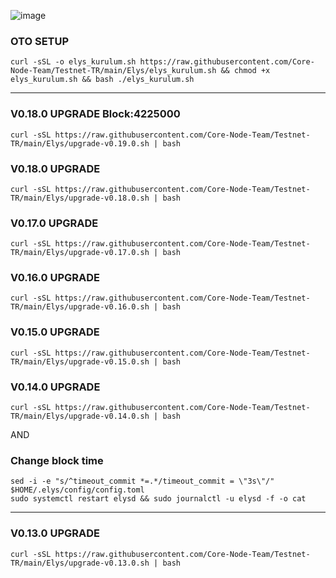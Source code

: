 ![image](https://github.com/Core-Node-Team/Testnet-TR/assets/91562185/6b8fb6e5-57f0-46c8-8dfd-6912d22fd6ce)

### OTO SETUP

```
curl -sSL -o elys_kurulum.sh https://raw.githubusercontent.com/Core-Node-Team/Testnet-TR/main/Elys/elys_kurulum.sh && chmod +x elys_kurulum.sh && bash ./elys_kurulum.sh
```
---------------------
### V0.18.0 UPGRADE Block:4225000
```
curl -sSL https://raw.githubusercontent.com/Core-Node-Team/Testnet-TR/main/Elys/upgrade-v0.19.0.sh | bash
```
### V0.18.0 UPGRADE
```
curl -sSL https://raw.githubusercontent.com/Core-Node-Team/Testnet-TR/main/Elys/upgrade-v0.18.0.sh | bash
```
### V0.17.0 UPGRADE
```
curl -sSL https://raw.githubusercontent.com/Core-Node-Team/Testnet-TR/main/Elys/upgrade-v0.17.0.sh | bash
```
### V0.16.0 UPGRADE
```
curl -sSL https://raw.githubusercontent.com/Core-Node-Team/Testnet-TR/main/Elys/upgrade-v0.16.0.sh | bash
```
### V0.15.0 UPGRADE
```
curl -sSL https://raw.githubusercontent.com/Core-Node-Team/Testnet-TR/main/Elys/upgrade-v0.15.0.sh | bash
```
### V0.14.0 UPGRADE
```
curl -sSL https://raw.githubusercontent.com/Core-Node-Team/Testnet-TR/main/Elys/upgrade-v0.14.0.sh | bash
```
AND
### Change block time
```
sed -i -e "s/^timeout_commit *=.*/timeout_commit = \"3s\"/" $HOME/.elys/config/config.toml
sudo systemctl restart elysd && sudo journalctl -u elysd -f -o cat
```
-----------
### V0.13.0 UPGRADE
```
curl -sSL https://raw.githubusercontent.com/Core-Node-Team/Testnet-TR/main/Elys/upgrade-v0.13.0.sh | bash
```
